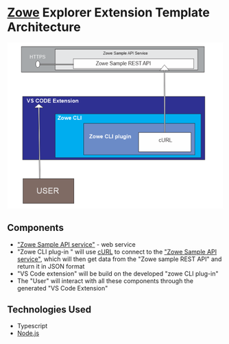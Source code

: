 
# [Zowe](https://www.zowe.org/) Explorer Extension Template Architecture

![alt text](Architecture.png)

## Components

  * ["Zowe Sample API service"](https://github.com/zowe/sample-spring-boot-api-service/blob/master/zowe-rest-api-sample-spring/README.md)  - web service
  * "Zowe CLI plug-in " will use [cURL](https://curl.se/) to connect to the ["Zowe Sample API service"](https://github.com/zowe/sample-spring-boot-api-service/blob/master/zowe-rest-api-sample-spring/README.md), which will then get data from the "Zowe sample REST API" and return it in JSON format
  * "VS Code extension" will be build on the developed "zowe CLI plug-in"
  * The "User" will interact with all these components through the generated "VS Code Extension"

## Technologies Used

* Typescript
* [Node.js](https://nodejs.org)
